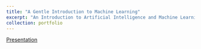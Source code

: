 ```yaml
---
title: "A Gentle Introduction to Machine Learning"
excerpt: "An Introduction to Artificial Intelligence and Machine Learning<br/><img src='/images/gentle_intro.jpg'>"
collection: portfolio
---
```



<a href="https://docs.google.com/presentation/d/12yWbbnTw3QgsaWwy1OaZkVn9SzKRD7-BtaA4zpAH-Vs/edit?usp=sharing" target="_blank">Presentation</a>